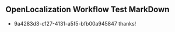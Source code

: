 ## OpenLocalization Workflow Test MarkDown
* 9a4283d3-c127-4131-a5f5-bfb00a945847 thanks!

<!--HONumber=Jul16_HO2-->



